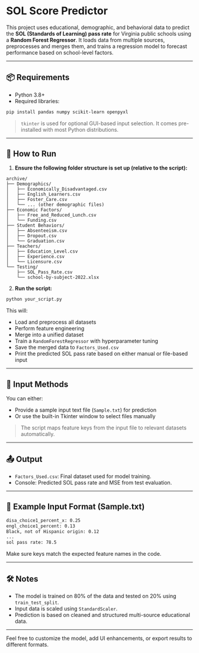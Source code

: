 # SOL Score Predictor

This project uses educational, demographic, and behavioral data to predict the **SOL (Standards of Learning) pass rate** for Virginia public schools using a **Random Forest Regressor**. It loads data from multiple sources, preprocesses and merges them, and trains a regression model to forecast performance based on school-level factors.

---

## 📦 Requirements

- Python 3.8+
- Required libraries:

```bash
pip install pandas numpy scikit-learn openpyxl
```

> `tkinter` is used for optional GUI-based input selection. It comes pre-installed with most Python distributions.

---

## 🚀 How to Run

1. **Ensure the following folder structure is set up (relative to the script):**

```
archive/
├── Demographics/
│   ├── Economically_Disadvantaged.csv
│   ├── English_Learners.csv
│   ├── Foster_Care.csv
│   └── ... (other demographic files)
├── Economic Factors/
│   ├── Free_and_Reduced_Lunch.csv
│   └── Funding.csv
├── Student Behaviors/
│   ├── Absenteeism.csv
│   ├── Dropout.csv
│   └── Graduation.csv
├── Teachers/
│   ├── Education_Level.csv
│   ├── Experience.csv
│   └── Licensure.csv
└── Testing/
    ├── SOL_Pass_Rate.csv
    └── school-by-subject-2022.xlsx
```

2. **Run the script:**

```bash
python your_script.py
```

This will:
- Load and preprocess all datasets
- Perform feature engineering
- Merge into a unified dataset
- Train a `RandomForestRegressor` with hyperparameter tuning
- Save the merged data to `Factors_Used.csv`
- Print the predicted SOL pass rate based on either manual or file-based input

---

## 📝 Input Methods

You can either:
- Provide a sample input text file (`Sample.txt`) for prediction
- Or use the built-in Tkinter window to select files manually

> The script maps feature keys from the input file to relevant datasets automatically.

---

## 📤 Output

- `Factors_Used.csv`: Final dataset used for model training.
- Console: Predicted SOL pass rate and MSE from test evaluation.

---

## 📁 Example Input Format (Sample.txt)

```txt
disa_choice1_percent_x: 0.25
engl_choice1_percent: 0.13
Black, not of Hispanic origin: 0.12
...
sol pass rate: 78.5
```

Make sure keys match the expected feature names in the code.

---

## 🛠 Notes

- The model is trained on 80% of the data and tested on 20% using `train_test_split`.
- Input data is scaled using `StandardScaler`.
- Prediction is based on cleaned and structured multi-source educational data.

---

Feel free to customize the model, add UI enhancements, or export results to different formats.

